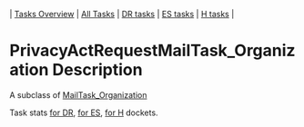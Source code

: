 | [Tasks Overview](tasks-overview.md) | [All Tasks](../alltasks.md) | [DR tasks](../docs-DR/tasklist.md) | [ES tasks](../docs-ES/tasklist.md) | [H tasks](../docs-H/tasklist.md) |

# PrivacyActRequestMailTask_Organization Description

A subclass of [MailTask_Organization](MailTask_Organization.md)

Task stats [for DR](../docs-DR/PrivacyActRequestMailTask_Organization.md), [for ES](../docs-ES/PrivacyActRequestMailTask_Organization.md), [for H](../docs-H/PrivacyActRequestMailTask_Organization.md) dockets.

